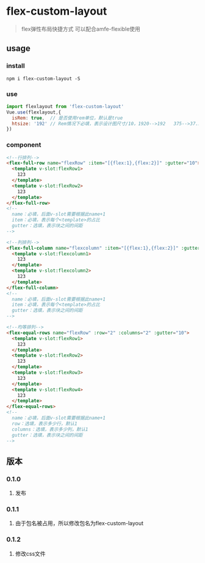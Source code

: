 # flex-custom-layout
> flex弹性布局快捷方式
> 可以配合amfe-flexible使用

## usage
### install
`npm i flex-custom-layout -S`

### use
```javascript
import flexlayout from 'flex-custom-layout'
Vue.use(flexlayout,{
  isRem: true,  // 是否使用rem单位，默认是true
  htsize: '192' // Rem情况下必填，表示设计图尺寸/10，1920-->192   375-->37.5
})
```

### component
```html
<!--行排列-->
<flex-full-row name="flexRow" :item="[{flex:1},{flex:2}]" :gutter="10">
  <template v-slot:flexRow1>
    123
  </template>
  <template v-slot:flexRow2>
    123
  </template>
</flex-full-row>
<!--
  name：必填，后面v-slot需要根据此name+1
  item：必填，表示每个<template>的占比
  gutter：选填，表示块之间的间距
-->
```
```html
<!--列排列-->
<flex-full-column name="flexcolumn" :item="[{flex:1},{flex:2}]" :gutter="10">
  <template v-slot:flexcolumn1>
    123
  </template>
  <template v-slot:flexcolumn2>
    123
  </template>
</flex-full-column>
<!--
  name：必填，后面v-slot需要根据此name+1
  item：必填，表示每个<template>的占比
  gutter：选填，表示块之间的间距
-->
```
```html
<!--均等排列-->
<flex-equal-rows name="flexRow" :row="2" :columns="2" :gutter="10">
  <template v-slot:flexRow1>
    123
  </template>
  <template v-slot:flexRow2>
    123
  </template>
  <template v-slot:flexRow3>
    123
  </template>
  <template v-slot:flexRow4>
    123
  </template>
</flex-equal-rows>
<!--
  name：必填，后面v-slot需要根据此name+1
  row：选填，表示多少行，默认1
  columns：选填，表示多少列，默认1
  gutter：选填，表示块之间的间距
-->
```

## 版本
### 0.1.0
1. 发布
### 0.1.1
1. 由于包名被占用，所以修改包名为flex-custom-layout
### 0.1.2
1. 修改css文件